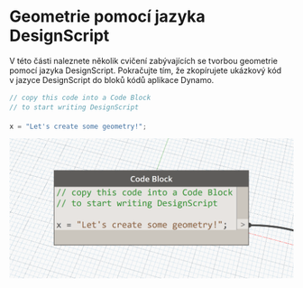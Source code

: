# Geometrie pomocí jazyka DesignScript

V této části naleznete několik cvičení zabývajících se tvorbou geometrie pomocí jazyka DesignScript. Pokračujte tím, že zkopírujete ukázkový kód v jazyce DesignScript do bloků kódů aplikace Dynamo.

```js
// copy this code into a Code Block
// to start writing DesignScript

x = "Let's create some geometry!";
```
![](images/12/CodeBlock.png)

